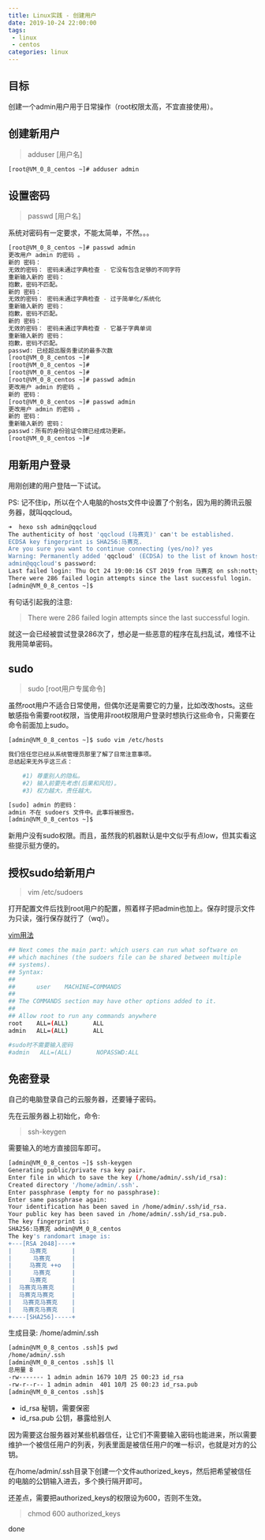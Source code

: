 ```yaml
---
title: Linux实践 - 创建用户
date: 2019-10-24 22:00:00
tags:
 - linux
 - centos
categories: linux
---
```


## 目标

创建一个admin用户用于日常操作（root权限太高，不宜直接使用）。

## 创建新用户

> adduser [用户名]

```sh
[root@VM_0_8_centos ~]# adduser admin
```

## 设置密码

> passwd [用户名]

系统对密码有一定要求，不能太简单，不然。。。

```sh
[root@VM_0_8_centos ~]# passwd admin
更改用户 admin 的密码 。
新的 密码：
无效的密码： 密码未通过字典检查 - 它没有包含足够的不同字符
重新输入新的 密码：
抱歉，密码不匹配。
新的 密码：
无效的密码： 密码未通过字典检查 - 过于简单化/系统化
重新输入新的 密码：
抱歉，密码不匹配。
新的 密码：
无效的密码： 密码未通过字典检查 - 它基于字典单词
重新输入新的 密码：
抱歉，密码不匹配。
passwd: 已经超出服务重试的最多次数
[root@VM_0_8_centos ~]# 
[root@VM_0_8_centos ~]# 
[root@VM_0_8_centos ~]# 
[root@VM_0_8_centos ~]# passwd admin
更改用户 admin 的密码 。
新的 密码：
[root@VM_0_8_centos ~]# passwd admin
更改用户 admin 的密码 。
新的 密码：
重新输入新的 密码：
passwd：所有的身份验证令牌已经成功更新。
[root@VM_0_8_centos ~]# 
```

## 用新用户登录

用刚创建的用户登陆一下试试。

PS: 记不住ip，所以在个人电脑的hosts文件中设置了个别名，因为用的腾讯云服务器，就叫qqcloud。

```sh
➜  hexo ssh admin@qqcloud 
The authenticity of host 'qqcloud (马赛克)' can't be established.
ECDSA key fingerprint is SHA256:马赛克.
Are you sure you want to continue connecting (yes/no)? yes
Warning: Permanently added 'qqcloud' (ECDSA) to the list of known hosts.
admin@qqcloud's password: 
Last failed login: Thu Oct 24 19:00:16 CST 2019 from 马赛克 on ssh:notty
There were 286 failed login attempts since the last successful login.
[admin@VM_0_8_centos ~]$ 
```

有句话引起我的注意:

> There were 286 failed login attempts since the last successful login.

就这一会已经被尝试登录286次了，想必是一些恶意的程序在乱扫乱试，难怪不让我用简单密码。


## sudo

> sudo [root用户专属命令]

虽然root用户不适合日常使用，但偶尔还是需要它的力量，比如改改hosts。这些敏感指令需要root权限，当使用非root权限用户登录时想执行这些命令，只需要在
命令前面加上sudo。

```sh
[admin@VM_0_8_centos ~]$ sudo vim /etc/hosts

我们信任您已经从系统管理员那里了解了日常注意事项。
总结起来无外乎这三点：

    #1) 尊重别人的隐私。
    #2) 输入前要先考虑(后果和风险)。
    #3) 权力越大，责任越大。

[sudo] admin 的密码：
admin 不在 sudoers 文件中。此事将被报告。
[admin@VM_0_8_centos ~]$ 
```

新用户没有sudo权限。而且，虽然我的机器默认是中文似乎有点low，但其实看这些提示挺方便的。

## 授权sudo给新用户

> vim /etc/sudoers

打开配置文件后找到root用户的配置，照着样子把admin也加上。保存时提示文件为只读，强行保存就行了（wq!）。

[vim用法](https://www.baidu.com/s?wd=linux%20vim)

```sh
## Next comes the main part: which users can run what software on 
## which machines (the sudoers file can be shared between multiple
## systems).
## Syntax:
##
##      user    MACHINE=COMMANDS
##
## The COMMANDS section may have other options added to it.
##
## Allow root to run any commands anywhere 
root    ALL=(ALL)       ALL
admin   ALL=(ALL)       ALL

#sudo时不需要输入密码
#admin   ALL=(ALL)       NOPASSWD:ALL
```

## 免密登录

自己的电脑登录自己的云服务器，还要锤子密码。

先在云服务器上初始化，命令:

> ssh-keygen

需要输入的地方直接回车即可。

```sh
[admin@VM_0_8_centos ~]$ ssh-keygen
Generating public/private rsa key pair.
Enter file in which to save the key (/home/admin/.ssh/id_rsa): 
Created directory '/home/admin/.ssh'.
Enter passphrase (empty for no passphrase): 
Enter same passphrase again: 
Your identification has been saved in /home/admin/.ssh/id_rsa.
Your public key has been saved in /home/admin/.ssh/id_rsa.pub.
The key fingerprint is:
SHA256:马赛克 admin@VM_0_8_centos
The key's randomart image is:
+---[RSA 2048]----+
|     马赛克       |
|      马赛克      |
|     马赛克 ++o   |
|      马赛克      |
|     马赛克       |
|  马赛克马赛克     |
|  马赛克马赛克     |
|   马赛克马赛克    |
|   马赛克马赛克    |
+----[SHA256]-----+
```

生成目录: /home/admin/.ssh

```sh
[admin@VM_0_8_centos .ssh]$ pwd
/home/admin/.ssh
[admin@VM_0_8_centos .ssh]$ ll
总用量 8
-rw------- 1 admin admin 1679 10月 25 00:23 id_rsa
-rw-r--r-- 1 admin admin  401 10月 25 00:23 id_rsa.pub
[admin@VM_0_8_centos .ssh]$ 
```

+ id_rsa 秘钥，需要保密
+ id_rsa.pub 公钥，暴露给别人

因为需要这台服务器对某些机器信任，让它们不需要输入密码也能进来，所以需要维护一个被信任用户的列表，列表里面是被信任用户的唯一标识，也就是对方的公钥。

在/home/admin/.ssh目录下创建一个文件authorized_keys，然后把希望被信任的电脑的公钥输入进去，多个换行隔开即可。

还差点，需要把authorized_keys的权限设为600，否则不生效。

> chmod 600 authorized_keys 

done